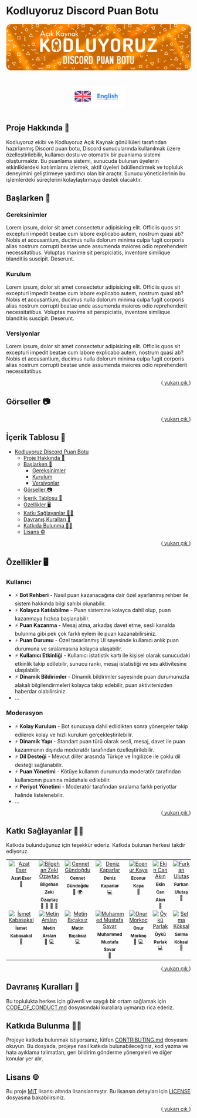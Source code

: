 <a name="readme-top"></a>

# Kodluyoruz Discord Puan Botu

![banner](docs/images/BANNER.png)

#

<div align= center>
<a href = "./docs/README_EN.md">
<img height=60 src="./docs/images/english.png">
</a>
</div>

#

## Proje Hakkında 📜

Kodluyoruz ekibi ve Kodluyoruz Açık Kaynak gönüllüleri tarafından hazırlanmış Discord puan botu, Discord sunucularında kullanılmak üzere özelleştirilebilir, kullanıcı dostu ve otomatik bir puanlama sistemi oluşturmaktır. Bu puanlama sistemi, sunucuda bulunan üyelerin etkinliklerdeki katılımlarını izlemek, aktif üyeleri ödüllendirmek ve topluluk deneyimini geliştirmeye yardımcı olan bir araçtır. Sunucu yöneticilerinin bu işlemlerdeki süreçlerini kolaylaştırmaya destek olacaktır.

## Başlarken 📌

### Gereksinimler

Lorem ipsum, dolor sit amet consectetur adipisicing elit. Officiis quos sit excepturi impedit beatae cum labore explicabo autem, nostrum quasi ab? Nobis et accusantium, ducimus nulla dolorum minima culpa fugit corporis alias nostrum corrupti beatae unde assumenda maiores odio reprehenderit necessitatibus. Voluptas maxime sit perspiciatis, inventore similique blanditiis suscipit. Deserunt.

### Kurulum

Lorem ipsum, dolor sit amet consectetur adipisicing elit. Officiis quos sit excepturi impedit beatae cum labore explicabo autem, nostrum quasi ab? Nobis et accusantium, ducimus nulla dolorum minima culpa fugit corporis alias nostrum corrupti beatae unde assumenda maiores odio reprehenderit necessitatibus. Voluptas maxime sit perspiciatis, inventore similique blanditiis suscipit. Deserunt.

### Versiyonlar

Lorem ipsum, dolor sit amet consectetur adipisicing elit. Officiis quos sit excepturi impedit beatae cum labore explicabo autem, nostrum quasi ab? Nobis et accusantium, ducimus nulla dolorum minima culpa fugit corporis alias nostrum corrupti beatae unde assumenda maiores odio reprehenderit necessitatibus.

<p align="right">(<a href="#readme-top"> yukarı çık </a>)</p>

## Görseller 📷

<p align="right">(<a href="#readme-top"> yukarı çık </a>)</p>

## İçerik Tablosu 📑

- [Kodluyoruz Discord Puan Botu](#kodluyoruz-discord-puan-botu)
  - [Proje Hakkında 📜](#proje-hakkında-)
  - [Başlarken 📌](#başlarken-)
    - [Gereksinimler](#gereksinimler)
    - [Kurulum](#kurulum)
    - [Versiyonlar](#versiyonlar)
  - [Görseller 📷](#görseller-)
  - [İçerik Tablosu 📑](#i̇çerik-tablosu-)
  - [Özellikler 🖥️](#özellikler-️)
  - [Katkı Sağlayanlar 👩‍💻](#katkı-sağlayanlar-)
  - [Davranış Kuralları 🎯](#davranış-kuralları-)
  - [Katkıda Bulunma 👨‍💻](#katkıda-bulunma-)
  - [Lisans ©](#lisans-)

<p align="right">(<a href="#readme-top"> yukarı çık </a>)</p>

## Özellikler 🖥️

### Kullanıcı

- ⚡ **Bot Rehberi** - Nasıl puan kazanacağına dair özel ayarlanmış rehber ile sistem hakkında bilgi sahibi olunabilir.
- ⚡  **Kolayca Katılabilme** - Puan sistemine kolayca dahil olup, puan kazanmaya hızlıca başlanabilir.
- ⚡ **Puan Kazanma** - Mesaj atma, arkadaş davet etme, sesli kanalda bulunma gibi pek çok farklı eylem ile puan kazanabilirsiniz.
- ⚡ **Puan Durumu** - Özel tasarlanmış UI sayesinde kullanıcı anlık puan durumuna ve sıralamasına kolayca ulaşabilir.
- ⚡ **Kullanıcı Etkinliği** - Kullanıcı istatistik kartı ile kişisel olarak sunucudaki etkinlik takip edilebilir, sunucu rankı, mesaj istatistiği ve ses aktivitesine ulaşılabilir. 
- ⚡ **Dinamik Bildirimler** - Dinamik bildirimler sayesinde puan durumunuzla alakalı bilgilendirmeleri kolayca takip edebilir, puan aktivitenizden haberdar olabilirsiniz. 
- ...
 

### Moderasyon

- ⚡ **Kolay Kurulum** - Bot sunucuya dahil edildikten sonra yönergeler takip edilerek kolay ve hızlı kurulum gerçekleştirilebilir.  
- ⚡ **Dinamik Yapı** - Standart puan türü olarak sesli, mesaj, davet ile puan kazanmanın dışında moderatör tarafından özelleştirilebilir.
- ⚡ **Dil Desteği** - Mevcut diller arasında Türkçe ve İngilizce ile çoklu dil desteği sağlanabilir.
- ⚡ **Puan Yönetimi** - Kötüye kullanım durumunda moderatör tarafından kullanıcının puanına müdahale edilebilir. 
- ⚡ **Periyot Yönetimi** - Moderatör tarafından sıralama farklı periyotlar halinde listelenebilir.
- ...


<p align="right">(<a href="#readme-top"> yukarı çık </a>)</p>

## Katkı Sağlayanlar 👩‍💻
Katkıda bulunduğunuz için teşekkür ederiz. Katkıda bulunan herkesi takdir ediyoruz.

<table>
  <tbody>
    <tr>
      <td align="center" valign="top" width="14.28%">
      <a href="https://github.com/azateser">
      <img  src="https://avatars.githubusercontent.com/u/16418661?v=40" width="100px;" alt="Azat Eser">
      <br /><sub><b>Azat Eser</b></sub></a><br /><a title="Designer">🎨</a>
      </td>
      <td align="center" valign="top" width="14.28%">
      <a href="https://github.com/WildGenie">
      <img  src="https://avatars.githubusercontent.com/u/39780?v=4" width="100px;" alt="Bilgehan Zeki Özaytaç"/>
      <br /><sub><b>Bilgehan Zeki Özaytaç</b></sub></a><br /> <a title="Reviewer">👀</a>
       <a  title="Tools">🔧</a> 
       <a title="Answering Questions">💬</a> 
       <a title="Maintenance">🚧</a>
       </td>
      <td align="center" valign="top" width="14.28%">
      <a href="https://github.com/cennetgun">
      <img  src="https://avatars.githubusercontent.com/u/110102435?v=4" width="100px;" alt="Cennet Gündoğdu"/>
      <br /><sub><b>Cennet Gündoğdu</b></sub></a><br /><a title="Documentation">📖</a>
      <a title="Translation">🌍</a>
      </td>
      <td align="center" valign="top" width="14.28%">
      <a href="https://github.com/denizk1">
      <img  src="https://avatars.githubusercontent.com/u/65414904?v=4" width="100px;" alt="Deniz Kaparlar"/><br /><sub><b>Deniz Kaparlar</b></sub></a><br /> 
      <a title="Code">💻</a> 
      </td>
      <td align="center" valign="top" width="14.28%">
      <a href="https://github.com/EcenurrKaya"><img src="https://avatars.githubusercontent.com/u/74544465?v=4" width="100px;" alt="Ecenur Kaya"/><br /><sub><b>Ecenur Kaya</b></sub></a><br />
      <a  title="Documentation">📖</a>
      </td>
      <td align="center" valign="top" width="14.28%">
      <a href="https://www.behance.net/ekincanakn">
      <img src="https://pps.services.adobe.com/api/profile/A10D3FF85A9FA52D0A495E6A@AdobeID/image/b43c4e52-f6c7-43aa-9339-f2e105dd3e5c/138" width="100px;" alt="Ekin Can Akın"/>
      <br /><sub><b>Ekin Can Akın</b></sub></a><br /><a title="Designer">🎨</a>
      </td>
      <td align="center" valign="top" width="14.28%">
      <a href="https://github.com/furkanulutas0"><img src="https://avatars.githubusercontent.com/u/92738122?v=4" width="100px;" alt="Furkan Ulutaş"/>
      <br /><sub><b>Furkan Ulutaş</b></sub></a><br />
      <a title="Documentation">📖</a>
      </td>
    </tr>
    <tr>
      <td align="center" valign="top" width="14.28%">
      <a href="https://github.com/ismet-k">
      <img src="https://avatars.githubusercontent.com/u/73839772?v=4" width="100px;" alt="İsmet Kabasakal"/>
      <br /><sub><b>İsmet Kabasakal</b></sub></a><br />
      <a  title="Documentation">📖</a>
      </td>
      <td align="center" valign="top" width="14.28%">
      <a href="https://github.com/code-a-man">
      <img  src="https://avatars.githubusercontent.com/u/43219246?v=4" width="100px;" alt="Metin Arslan"/>
      <br /><sub><b>Metin Arslan</b></sub></a><br/>
      <a  title="Reviewer">👀</a>
      <a  title="Code">💻</a>
      </td>
      <td align="center" valign="top" width="14.28%">
      <a href="https://github.com/metinbicaksiz">
      <img  src="https://avatars.githubusercontent.com/u/72347095?v=4" width="100px;" alt="Metin Bıçaksız"/>
      <br /><sub><b>Metin Bıçaksız</b></sub></a><br />
      <a  title="Code">💻</a>
      </td>
      <td align="center" valign="top" width="14.28%">
      <a href="https://github.com/muffafa">
      <img  src="https://avatars.githubusercontent.com/u/62511949?v=4" width="100px;" alt="Muhammed Mustafa Savar"/>
      <br /><sub><b>Muhammed Mustafa Savar</b></sub></a><br />
      <a  title="Reviewer">👀</a>
      </td>
      <td align="center" valign="top" width="14.28%">
      <a href="https://github.com/Onur-Morkoc">
      <img  src="https://avatars.githubusercontent.com/u/101945372?v=4" width="100px;" alt="Onur Morkoç"/>
      <br /><sub><b>Onur Morkoç</b></sub></a><br /><a  title="Reviewer">👀</a>
      <a  title="Code">💻</a>
      </td>
      <td align="center" valign="top" width="14.28%">
      <a href="https://github.com/oykuparlakk">
      <img  src="https://avatars.githubusercontent.com/u/56317041?v=4" width="100px;" alt="Öykü Parlak"/>
      <br /><sub><b>Öykü Parlak</b></sub></a><br/>
      <a  title="Code">💻</a>
      </td>
      <td align="center" valign="top" width="14.28%">
      <a href="https://github.com/selmakoksal">
      <img src="https://avatars.githubusercontent.com/u/98459047?v=4" width="100px;" alt="Selma Köksal"/>
      <br /><sub><b>Selma Köksal</b></sub></a><br/>
      <a  title="Documentation">📖</a>
      </td>
    </tr>
  </tbody>
</table>

<p align="right">(<a href="#readme-top"> yukarı çık </a>)</p>

## Davranış Kuralları 🎯

Bu toplulukta herkes için güvenli ve saygılı bir ortam sağlamak için [CODE_OF_CONDUCT.md](CODE_OF_CONDUCT.md) dosyasındaki kurallara uymanızı rica ederiz.

## Katkıda Bulunma 👨‍💻

Projeye katkıda bulunmak istiyorsanız, lütfen [CONTRIBUTING.md](CONTRIBUTING.md) dosyasını okuyun. Bu dosyada, projeye nasıl katkıda bulunabileceğiniz, kod yazma ve hata ayıklama talimatları, geri bildirim gönderme yönergeleri ve diğer konular yer alır.

## Lisans ©

Bu proje [MIT](https://choosealicense.com/licenses/mit/) lisansı altında lisanslanmıştır. Bu lisansın detayları için [LICENSE](LICENSE) dosyasına bakabilirsiniz.
<p align="right">(<a href="#readme-top"> yukarı çık </a>)</p>
